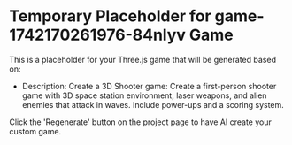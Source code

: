 
# Temporary Placeholder for game-1742170261976-84nlyv Game

This is a placeholder for your Three.js game that will be generated based on:
- Description: Create a 3D Shooter game: Create a first-person shooter game with 3D space station environment, laser weapons, and alien enemies that attack in waves. Include power-ups and a scoring system.

Click the 'Regenerate' button on the project page to have AI create your custom game.
